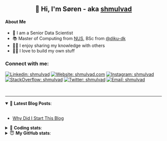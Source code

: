 <h2 align="center">
	👋 Hi, I'm Søren - aka <a href="https://shmulvad.com">shmulvad</a>
</h2>

#### About Me
- 🤖 I am a Senior Data Scientist
- 📚 Master of Computing from [NUS], BSc from [@diku-dk]
- 👨‍🏫 I enjoy sharing my knowledge with others
- 👨‍💻 I love to build my own stuff

### Connect with me:

[![Linkedin: shmulvad](https://img.shields.io/badge/shmulvad-blue?style=flat&logo=Linkedin&logoColor=white)][linkedin]
[![Website: shmulvad.com](https://img.shields.io/badge/shmulvad.com-47CCCC?&style=flat&logo=Google-Chrome&logoColor=white)][website]
[![Instagram: shmulvad](https://img.shields.io/badge/-@shmulvad-purple?style=flat&logo=Instagram&logoColor=white)][instagram]
[![StackOverflow: shmulvad](https://img.shields.io/badge/shmulvad-FE7A16?style=flat&logo=stack-overflow&logoColor=white)][stackOverflow]
[![Twitter: shmulvad](https://img.shields.io/badge/@shmulvad-1ca0f1?style=flat&logo=twitter&logoColor=white)][twitter]
[![Email: shmulvad](https://img.shields.io/badge/shmulvad-D14836?style=flat&logo=gmail&logoColor=white)][mail]

<br />

---

<details open>
 <summary>📕 <b>Latest Blog Posts</b>: </summary>

<br>

<!-- BLOG-POST-LIST:START -->
- [Why Did I Start This Blog](https://shmulvad.com/blog/why-did-start-this-blog)
<!-- BLOG-POST-LIST:END -->

</details>

<!-- --- -->

<details>
 <summary>🤖 <b>Coding stats</b>: </summary>

<br>

NOTE: Doesn't track coding at work or work done in environments such as Jupyter Notebooks.

<!--START_SECTION:waka-->
![Code Time](http://img.shields.io/badge/Code%20Time-2%2C855%20hrs%2039%20mins-blue)

**I'm a Night 🦉** 

```text
🌞 Morning                541 commits         ██░░░░░░░░░░░░░░░░░░░░░░░   08.28 % 
🌆 Daytime                1719 commits        ███████░░░░░░░░░░░░░░░░░░   26.30 % 
🌃 Evening                2665 commits        ██████████░░░░░░░░░░░░░░░   40.77 % 
🌙 Night                  1612 commits        ██████░░░░░░░░░░░░░░░░░░░   24.66 % 
```


📊 **This Week I Spent My Time On** 

```text
💬 Programming Languages: 
Python                   12 hrs 25 mins      █████████████░░░░░░░░░░░░   50.73 % 
TypeScript               6 hrs 33 mins       ███████░░░░░░░░░░░░░░░░░░   26.80 % 
Other                    3 hrs 48 mins       ████░░░░░░░░░░░░░░░░░░░░░   15.54 % 
Bash                     32 mins             █░░░░░░░░░░░░░░░░░░░░░░░░   02.21 % 
JSON                     25 mins             ░░░░░░░░░░░░░░░░░░░░░░░░░   01.75 % 

🔥 Editors: 
VS Code                  20 hrs 25 mins      █████████████████████░░░░   83.36 % 
Zsh                      3 hrs 48 mins       ████░░░░░░░░░░░░░░░░░░░░░   15.54 % 
Sublime Text             16 mins             ░░░░░░░░░░░░░░░░░░░░░░░░░   01.10 % 

🐱‍💻 Projects: 
km24-core                16 hrs 39 mins      █████████████████░░░░░░░░   67.99 % 
company-scrapers         6 hrs 29 mins       ███████░░░░░░░░░░░░░░░░░░   26.48 % 
summarizer               33 mins             █░░░░░░░░░░░░░░░░░░░░░░░░   02.30 % 
sitesentinel_manager     19 mins             ░░░░░░░░░░░░░░░░░░░░░░░░░   01.33 % 
Unknown Project          16 mins             ░░░░░░░░░░░░░░░░░░░░░░░░░   01.10 % 
```


 Last Updated on 03/10/2024 18:49:46 UTC
<!--END_SECTION:waka-->

</details>

<!-- --- -->

<details>
 <summary>😇 <b>My GitHub stats</b>: </summary>

<br>

<img align="left" alt="shmulvad's Github Stats" src="https://github-readme-stats.vercel.app/api?username=shmulvad&show_icons=true&hide_border=true" />

</details>



[website]: https://shmulvad.com
[twitter]: https://twitter.com/shmulvad
[linkedin]: https://linkedin.com/in/shmulvad
[instagram]: https://instagram.com/shmulvad
[stackOverflow]: https://stackoverflow.com/users/9248793/shmulvad
[mail]: mailto:shmulvad@gmail.com
[@diku-dk]: https://github.com/diku-dk
[github]: https://github.com/shmulvad
[NUS]: https://www.nus.edu.sg
